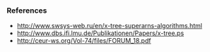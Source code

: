 ### References

* http://www.swsys-web.ru/en/x-tree-superarns-algorithms.html
* http://www.dbs.ifi.lmu.de/Publikationen/Papers/x-tree.ps
* http://ceur-ws.org/Vol-74/files/FORUM_18.pdf